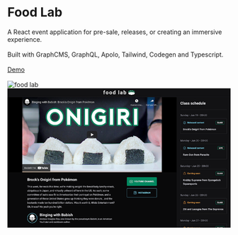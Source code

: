 # Food Lab

A React event application for pre-sale, releases, or creating an immersive experience.
<br>
<br>
Built with GraphCMS, GraphQL, Apolo, Tailwind, Codegen and Typescript.
<br>
<br>
<a href="https://food-lab.vercel.app/">Demo</a>
<br>
<br>
<img src="./src/assets/food-lab.gif" alt="food lab" />
<img src="./src/assets/food-lab.png" alt="food lab" />
